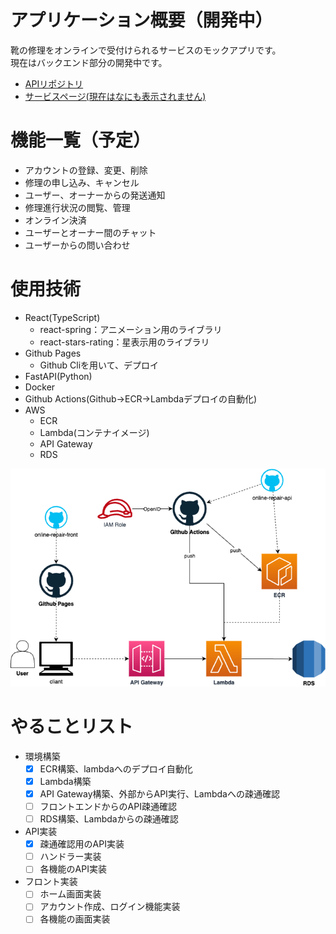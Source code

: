 # アプリケーション概要（開発中）
靴の修理をオンラインで受付けられるサービスのモックアプリです。  
現在はバックエンド部分の開発中です。  
- [APIリポジトリ](https://github.com/shogo02/online-repair-api "online-repair-api")
- [サービスページ(現在はなにも表示されません)](https://shogo02.github.io/online-repair-front/ "")

# 機能一覧（予定）
- アカウントの登録、変更、削除
- 修理の申し込み、キャンセル
- ユーザー、オーナーからの発送通知
- 修理進行状況の閲覧、管理
- オンライン決済
- ユーザーとオーナー間のチャット
- ユーザーからの問い合わせ

# 使用技術
- React(TypeScript)
  - react-spring：アニメーション用のライブラリ
  - react-stars-rating：星表示用のライブラリ
- Github Pages
  - Github Cliを用いて、デプロイ
- FastAPI(Python)
- Docker
- Github Actions(Github→ECR→Lambdaデプロイの自動化)
- AWS
  - ECR
  - Lambda(コンテナイメージ)
  - API Gateway
  - RDS
 
![architecture](../doc/architecture.png "architecture")

# やることリスト
- 環境構築
  - [x] ECR構築、lambdaへのデプロイ自動化
  - [x] Lambda構築
  - [x] API Gateway構築、外部からAPI実行、Lambdaへの疎通確認
  - [ ] フロントエンドからのAPI疎通確認
  - [ ] RDS構築、Lambdaからの疎通確認
- API実装
  - [x] 疎通確認用のAPI実装
  - [ ] ハンドラー実装
  - [ ] 各機能のAPI実装
- フロント実装
  - [ ] ホーム画面実装
  - [ ] アカウント作成、ログイン機能実装
  - [ ] 各機能の画面実装
